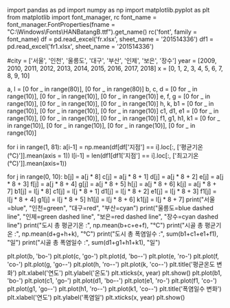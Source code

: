 import pandas as pd
import numpy as np
import matplotlib.pyplot as plt
from matplotlib import font_manager, rc
font_name = font_manager.FontProperties(fname = "C:\Windows\Fonts\HANBatangB.ttf").get_name()
rc('font', family = font_name)
df = pd.read_excel('fr.xlsx', sheet_name = '201514336')
df1 = pd.read_excel('fr1.xlsx', sheet_name = '201514336')

#city = ['서울', '인천', '울릉도', '대구', '부산', '인제', '보은', '장수']
year = [2009, 2010, 2011, 2012, 2013, 2014, 2015, 2016, 2017, 2018]
x = [0, 1, 2, 3, 4, 5, 6, 7, 8, 9, 10]

a, l = [0 for _ in range(80)], [0 for _ in range(80)]
b, c, d = [0 for _ in range(10)], [0 for _ in range(10)], [0 for _ in range(10)]
e, f, g = [0 for _ in range(10)], [0 for _ in range(10)], [0 for _ in range(10)]
h, k, b1 = [0 for _ in range(10)], [0 for _ in range(10)], [0 for _ in range(10)]
c1, d1, e1 = [0 for _ in range(10)], [0 for _ in range(10)], [0 for _ in range(10)]
f1, g1, h1, k1 = [0 for _ in range(10)], [0 for _ in range(10)], [0 for _ in range(10)], [0 for _ in range(10)]

for i in range(1, 81):
    a[i-1] = np.mean(df[df['지점'] == i].loc[:, ['평균기온(°C)']].mean(axis = 1))
    l[i-1] = len(df1[df1['지점'] == i].loc[:, ['최고기온(°C)']].mean(axis=1))

for j in range(0, 10):
    b[j] = a[j * 8]
    c[j] = a[j * 8 + 1]
    d[j] = a[j * 8 + 2]
    e[j] = a[j * 8 + 3]
    f[j] = a[j * 8 + 4]
    g[j] = a[j * 8 + 5]
    h[j] = a[j * 8 + 6]
    k[j] = a[j * 8 + 7]
    b1[j] = l[j * 8]
    c1[j] = l[j * 8 + 1]
    d1[j] = l[j * 8 + 2]
    e1[j] = l[j * 8 + 3]
    f1[j] = l[j * 8 + 4]
    g1[j] = l[j * 8 + 5]
    h1[j] = l[j * 8 + 6]
    k1[j] = l[j * 8 + 7]
print("서울=blue", "인천=green", "대구=red", "부산=cyan")
print("울릉도=blue dashed line", "인제=green dashed line", "보은=red dashed line", "장수=cyan dashed line")
print("도시 총 평균기온 :", np.mean(b+c+e+f), "°C")
print("시골 총 평균기온 :", np.mean(d+g+h+k), "°C")
print("도시 총 폭염일수 :", sum(b1+c1+e1+f1), "일")
print("시골 총 폭염일수 :", sum(d1+g1+h1+k1), "일")

plt.plot(b, 'bo-')
plt.plot(c, 'go-')
plt.plot(d, 'bo--')
plt.plot(e, 'ro-')
plt.plot(f, 'co-')
plt.plot(g, 'go--')
plt.plot(h, 'ro--')
plt.plot(k, 'co--')
plt.title('평균온도 변화')
plt.xlabel('연도')
plt.ylabel('온도')
plt.xticks(x, year)
plt.show()
plt.plot(b1, 'bo-')
plt.plot(c1, 'go-')
plt.plot(d1, 'bo--')
plt.plot(e1, 'ro-')
plt.plot(f1, 'co-')
plt.plot(g1, 'go--')
plt.plot(h1, 'ro--')
plt.plot(k1, 'co--')
plt.title('폭염일수 변화')
plt.xlabel('연도')
plt.ylabel('폭염일')
plt.xticks(x, year)
plt.show()
